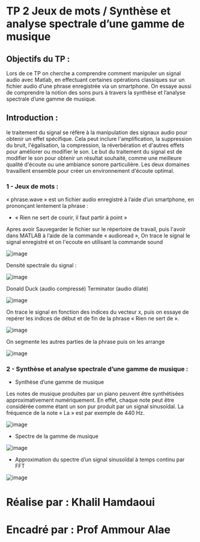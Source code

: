 # TP 2 Jeux de mots / Synthèse et analyse spectrale d’une gamme de musique 

## Objectifs du TP : 
Lors de ce TP on cherche a comprendre comment manipuler un signal audio avec Matlab, en effectuant certaines opérations classiques sur un fichier audio d’une phrase enregistrée via un smartphone. 
On essaye aussi de comprendre la notion des sons purs à travers la synthèse et l’analyse spectrale d’une gamme de musique.

## Introduction : 

le traitement du signal se réfère à la manipulation des signaux audio pour obtenir un effet spécifique. Cela peut inclure l'amplification, la suppression du bruit, l'égalisation, la compression, la réverbération et d'autres effets pour améliorer ou modifier le son. Le but du traitement du signal est de modifier le son pour obtenir un résultat souhaité, comme une meilleure qualité d'écoute ou une ambiance sonore particulière. Les deux domaines travaillent ensemble pour créer un environnement d'écoute optimal.


### 1 - Jeux de mots : 

« phrase.wave » est un fichier audio enregistré à l’aide d’un smartphone, en prononçant lentement la phrase :

- « Rien ne sert de courir, il faut partir à point »

Apres avoir Sauvegarder le fichier sur le répertoire de travail, puis l'avoir dans MATLAB à l’aide de la commande « audioread », On trace le signal le signal enregistré 
et on l'ecoute en utilisant la commande sound

![image](https://user-images.githubusercontent.com/98362303/214173077-65429b1d-070f-41d8-a20a-49d9ab17a069.png)

Densité spectrale du signal : 

![image](https://user-images.githubusercontent.com/98362303/214173995-a9a6c456-a41d-4706-8763-9f5233a3041f.png)

Donald Duck (audio compressé) 
Terminator (audio dilaté)

![image](https://user-images.githubusercontent.com/98362303/214174142-1be610ce-2c96-4cd3-b1ea-844d2b2f1e06.png)

 On trace le signal en fonction des indices du vecteur x, puis on essaye de repérer les indices de début et de fin de la phrase « Rien ne sert de ».

![image](https://user-images.githubusercontent.com/98362303/214174519-77ca30b8-01c5-4bd0-bb9b-f19773bc8838.png)

On segmente les autres parties de la phrase puis on les arrange 

![image](https://user-images.githubusercontent.com/98362303/214174703-aeafe23e-fda6-4fb4-8ed6-bbae6fb0bb55.png)


### 2 - Synthèse et analyse spectrale d’une gamme de musique : 


- Synthèse d’une gamme de musique

Les notes de musique produites par un piano peuvent être synthétisées approximativement numériquement. En effet, chaque note peut être considérée comme 
étant un son pur produit par un signal sinusoïdal. La fréquence de la note « La » est par exemple de 440 Hz.

![image](https://user-images.githubusercontent.com/98362303/214175341-6e6eddf2-0d7a-4d06-b98d-a5c9c0bf8524.png)

- Spectre de la gamme de musique

![image](https://user-images.githubusercontent.com/98362303/214176141-94532747-90e8-415b-9310-9c504e73e1f1.png)

- Approximation du spectre d’un signal sinusoïdal à temps continu par FFT

![image](https://user-images.githubusercontent.com/98362303/214176159-1d8bd176-fa08-407c-ba06-a447159d77c6.png)



# Réalise par : Khalil Hamdaoui
# Encadré par : Prof Ammour Alae



